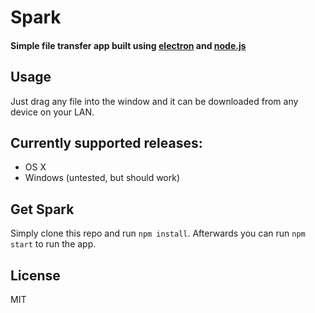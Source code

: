 # Spark
#### Simple file transfer app built using [electron](http://electron.atom.io/) and [node.js](https://nodejs.org/)

## Usage
Just drag any file into the window and it can be downloaded from any device on your LAN.

## Currently supported releases:
- OS X
- Windows (untested, but should work)

## Get Spark
Simply clone this repo and run `npm install`. Afterwards you can run `npm start` to run the app.

## License
MIT
